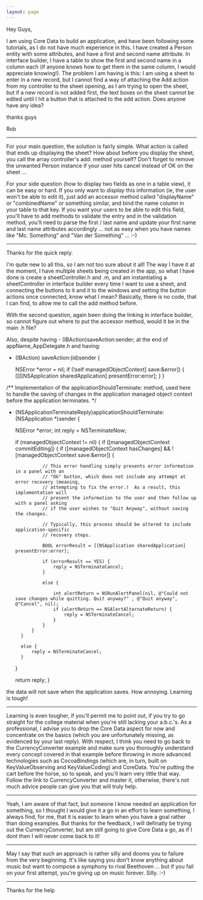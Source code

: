 ```yaml
---
layout: page
---
```





Hey Guys,

I am using Core Data to build an application, and have been following some tutorials, as I do not have much experience in this. I have created a Person entity with some attributes, and have a first and second name attribute. In interface builder, I have a table to show the first and second name in a column each (if anyone knows how to get them in the same column, I would appreciate knowing!). The problem I am having is this: I am using a sheet to enter in a new record, but I cannot find a way of attaching the Add action from my controller to the sheet opening, as I am trying to open the sheet, but if a new record is not added first, the text boxes on the sheet cannot be edited until I hit a button that is attached to the add action. Does anyone have any idea?

thanks guys

Rob

----

For your main question, the solution is fairly simple. What action is called that ends up displaying the sheet? How about before you display the sheet, you call the array controller's add: method yourself? Don't forget to remove the unwanted Person instance if your user hits cancel instead of OK on the sheet ...

For your side question (how to display two fields as one in a table view), it can be easy or hard. If you only want to *display* this information (ie, the user won't be able to edit it), just add an accessor method called "displayName" or "combinedName" or something similar, and bind the name column in your table to that key. If you want your users to be able to edit this field, you'll have to add methods to validate the entry and in the validation method, you'll need to parse the first / last name and update your first name and last name attributes accordingly ... not as easy when you have names like "Mc. Something" and "Van der Something" ... :-)

----
Thanks for the quick reply.

I'm quite new to all this, so I am not too sure about it all! The way I have it at the moment, I have multiple sheets being created in the app, so what I have done is create a sheetController.h and .m, and am instantiating a sheetController in interface builder every time I want to use a sheet, and connecting the buttons to it and it to the windows and setting the button actions once connected, know what I mean? Basically, there is no code, that I can find, to allow me to call the add method before.

With the second question, again been doing the linking in interface builder, so cannot figure out where to put the accessor method, would it be in the main .h file?

Also, despite having - (IBAction)saveAction:sender; at the end of appName_AppDelegate.h and having:

    
- (IBAction) saveAction:(id)sender {

    NSError *error = nil;
    if (!self managedObjectContext] save:&error]) {
        [[[[NSApplication sharedApplication] presentError:error];
    }
}


/**
    Implementation of the applicationShouldTerminate: method, used here to
    handle the saving of changes in the application managed object context
    before the application terminates.
 */
 
- (NSApplicationTerminateReply)applicationShouldTerminate:(NSApplication *)sender {

    NSError *error;
    int reply = NSTerminateNow;
    
    if (managedObjectContext != nil) {
        if ([managedObjectContext commitEditing]) {
            if ([managedObjectContext hasChanges] && ![managedObjectContext save:&error]) {
				
                // This error handling simply presents error information in a panel with an 
                // "Ok" button, which does not include any attempt at error recovery (meaning, 
                // attempting to fix the error.)  As a result, this implementation will 
                // present the information to the user and then follow up with a panel asking 
                // if the user wishes to "Quit Anyway", without saving the changes.

                // Typically, this process should be altered to include application-specific 
                // recovery steps.  

                BOOL errorResult = [[NSApplication sharedApplication] presentError:error];
				
                if (errorResult == YES) {
                    reply = NSTerminateCancel;
                } 

                else {
					
                    int alertReturn = NSRunAlertPanel(nil, @"Could not save changes while quitting. Quit anyway?" , @"Quit anyway", @"Cancel", nil);
                    if (alertReturn == NSAlertAlternateReturn) {
                        reply = NSTerminateCancel;	
                    }
                }
            }
        } 
        
        else {
            reply = NSTerminateCancel;
        }
    }
    
    return reply;
}



the data will not save when the application saves. How annoying. Learning is tough!

----

Learning is even tougher, if you'll permit me to point out, if you try to go straight for the college material when you're still lacking your a.b.c.'s. As a professional, I advise you to drop the Core Data aspect for now and concentrate on the basics (which you are unfortunately missing, as evidenced by your last reply). With respect, I think you need to go back to the CurrencyConverter example and make sure you thoroughly understand every concept covered in that example before throwing in more advanced technologies such as CocoaBindings (which are, in turn, built on KeyValueObserving and KeyValueCoding) and CoreData. You're putting the cart before the horse, so to speak, and you'll learn very little that way. Follow the link to CurrencyConverter and master it, otherwise, there's not much advice people can give you that will truly help.


----

Yeah, I am aware of that fact, but someone I know needed an application for something, so I thought I would give it a go in an effort to learn something, I always find, for me, that it is easier to learn when you have a goal rather than doing examples. But thanks for the feedback, I will definatly be trying out the CurrencyConverter, but am still going to give Core Data a go, as if I dont then I will never come back to it!

----

May I say that such an approach is rather silly and dooms you to failure from the very beginning. It's like saying you don't know anything about music but want to compose a symphony to rival Beethoven ... but if you fail on your first attempt, you're giving up on music forever. Silly. :-)

----

Thanks for the help
